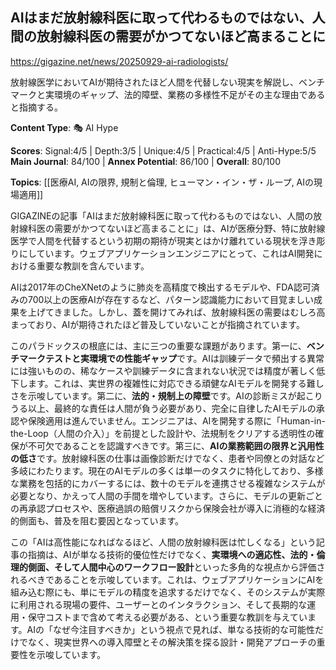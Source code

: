 ## AIはまだ放射線科医に取って代わるものではない、人間の放射線科医の需要がかつてないほど高まることに

https://gigazine.net/news/20250929-ai-radiologists/

放射線医学においてAIが期待されたほど人間を代替しない現実を解説し、ベンチマークと実環境のギャップ、法的障壁、業務の多様性不足がその主な理由であると指摘する。

**Content Type**: 🎭 AI Hype

**Scores**: Signal:4/5 | Depth:3/5 | Unique:4/5 | Practical:4/5 | Anti-Hype:5/5
**Main Journal**: 84/100 | **Annex Potential**: 86/100 | **Overall**: 80/100

**Topics**: [[医療AI, AIの限界, 規制と倫理, ヒューマン・イン・ザ・ループ, AIの現場適用]]

GIGAZINEの記事「AIはまだ放射線科医に取って代わるものではない、人間の放射線科医の需要がかつてないほど高まることに」は、AIが医療分野、特に放射線医学で人間を代替するという初期の期待が現実とはかけ離れている現状を浮き彫りにしています。ウェブアプリケーションエンジニアにとって、これはAI開発における重要な教訓を含んでいます。

AIは2017年のCheXNetのように肺炎を高精度で検出するモデルや、FDA認可済みの700以上の医療AIが存在するなど、パターン認識能力において目覚ましい成果を上げてきました。しかし、蓋を開けてみれば、放射線科医の需要はむしろ高まっており、AIが期待されたほど普及していないことが指摘されています。

このパラドックスの根底には、主に三つの重要な課題があります。第一に、**ベンチマークテストと実環境での性能ギャップ**です。AIは訓練データで頻出する異常には強いものの、稀なケースや訓練データに含まれない状況では精度が著しく低下します。これは、実世界の複雑性に対応できる頑健なAIモデルを開発する難しさを示唆しています。第二に、**法的・規制上の障壁**です。AIの診断ミスが起こりうる以上、最終的な責任は人間が負う必要があり、完全に自律したAIモデルの承認や保険適用は進んでいません。エンジニアは、AIを開発する際に「Human-in-the-Loop（人間の介入）」を前提とした設計や、法規制をクリアする透明性の確保が不可欠であることを認識すべきです。第三に、**AIの業務範囲の限界と汎用性の低さ**です。放射線科医の仕事は画像診断だけでなく、患者や同僚との対話など多岐にわたります。現在のAIモデルの多くは単一のタスクに特化しており、多様な業務を包括的にカバーするには、数十のモデルを連携させる複雑なシステムが必要となり、かえって人間の手間を増やしています。さらに、モデルの更新ごとの再承認プロセスや、医療過誤の賠償リスクから保険会社が導入に消極的な経済的側面も、普及を阻む要因となっています。

この「AIは高性能になればなるほど、人間の放射線科医は忙しくなる」という記事の指摘は、AIが単なる技術的優位性だけでなく、**実環境への適応性、法的・倫理的側面、そして人間中心のワークフロー設計**といった多角的な視点から評価されるべきであることを示唆しています。これは、ウェブアプリケーションにAIを組み込む際にも、単にモデルの精度を追求するだけでなく、そのシステムが実際に利用される現場の要件、ユーザーとのインタラクション、そして長期的な運用・保守コストまで含めて考える必要がある、という重要な教訓を与えています。AIの「なぜ今注目すべきか」という視点で見れば、単なる技術的な可能性だけでなく、現実世界への導入障壁とその解決策を探る設計・開発アプローチの重要性を示唆しています。